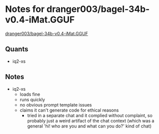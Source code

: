 # Notes for dranger003/bagel-34b-v0.4-iMat.GGUF
[dranger003/bagel-34b-v0.4-iMat.GGUF](https://huggingface.co/dranger003/bagel-34b-v0.4-iMat.GGUF)

## Quants
- iq2-xs

## Notes
- iq2-xs
  - loads fine
  - runs quickly
  - no obvious prompt template issues
  - claims it can't generate code for ethical reasons
    - tried in a separate chat and it complied without complaint, so probably just a weird artifact of the chat context (which was a general 'hi! who are you and what can you do?' kind of chat)
